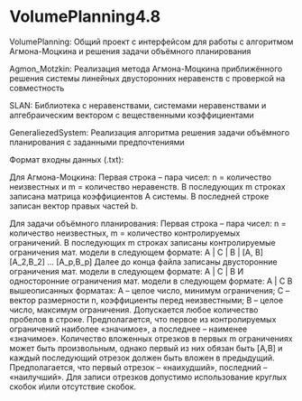 # VolumePlanning4.8

VolumePlanning: Общий проект с интерфейсом для работы с алгоритмом Агмона-Моцкина и решения задачи объёмного планирования

Agmon_Motzkin: Реализация метода Агмона-Моцкина приближённого решения системы линейных двусторонних неравенств с проверкой на совместность

SLAN: Библиотека с неравенствами, системами неравенствами и алгебраическим вектором с вещественными коэффициентами

GeneraliezedSystem: Реализация алгоритма решения задачи объёмного планирования с заданными предпочтениями

Формат входны данных (.txt):

Для Агмона-Моцкина:
Первая строка – пара чисел: n = количество неизвестных и m = количество неравенств. 
В последующих m строках записана матрица коэффициентов А системы.
В последней строке записан вектор правых частей b.

Для задачи объёмного планирования:
Первая строка – пара чисел: n = количество неизвестных, m = количество контролируемых ограничений.
В последующих m строках записаны контролируемые ограничения мат. модели в следующем формате:
A | C | B | [A, B] [A_2,B_2] … [A_p,B_p]
Далее до конца файла записаны двусторонние ограничения мат. модели в следующем формате:
A | C | B
И односторонние ограничения мат. модели в следующем формате:
A | C
В вышеописанных форматах: A – целое число, минимум ограничения; C – вектор размерности n, коэффициенты перед неизвестными; B – целое число, максимум ограничения. Допускается любое количество пробелов в строке. Предполагается, что первое из контролируемых ограничений наиболее «значимое», а последнее – наименее «значимое».
Количество вложенных отрезков в первых m ограничениях может быть произвольным, однако первый из них обязан быть [A,B] и каждый последующий отрезок должен быть вложен в предыдущий. Предполагается, что первый отрезок – «наихудший», последний – «наилучший». Для записи отрезков допустимо использование круглых скобок и\или отсутствие скобок. 
